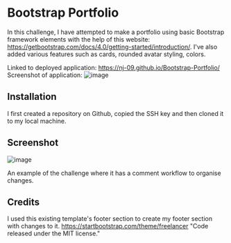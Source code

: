 # Bootstrap Portfolio
In this challenge, I have attempted to make a portfolio using basic Bootstrap framework elements with the help of this website: https://getbootstrap.com/docs/4.0/getting-started/introduction/.
I've also added various features such as cards, rounded avatar styling, colors.

Linked to deployed application: https://nj-09.github.io/Bootstrap-Portfolio/
Screenshot of application: ![image](https://user-images.githubusercontent.com/119903128/223219257-43bf5873-c8d7-448a-937f-17dc8a324fb2.png)

## Installation
I first created a repository on Github, copied the SSH key and then cloned it to my local machine.

## Screenshot
![image](https://user-images.githubusercontent.com/119903128/212469992-c75d3210-15c3-4059-bda3-56a764c52d5e.png)

An example of the challenge where it has a comment workflow to organise changes.

## Credits
I used this existing template's footer section to create my footer section with changes to it.
https://startbootstrap.com/theme/freelancer
"Code released under the MIT license."


